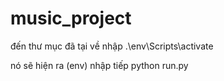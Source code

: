 # music_project
đến thư mục đã tại về nhập
.\env\Scripts\activate

nó sẽ hiện ra (env) 
nhập tiếp python run.py
